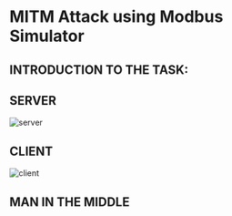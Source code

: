 # MITM Attack using Modbus Simulator
## INTRODUCTION TO THE TASK:


## SERVER
![server](https://github.com/user-attachments/assets/49ca2a16-8232-43d6-a726-9fb9c1d0dfb8)


## CLIENT
![client](https://github.com/user-attachments/assets/bc330944-5333-467b-a2aa-1fb0b886c716)


## MAN IN THE MIDDLE 
